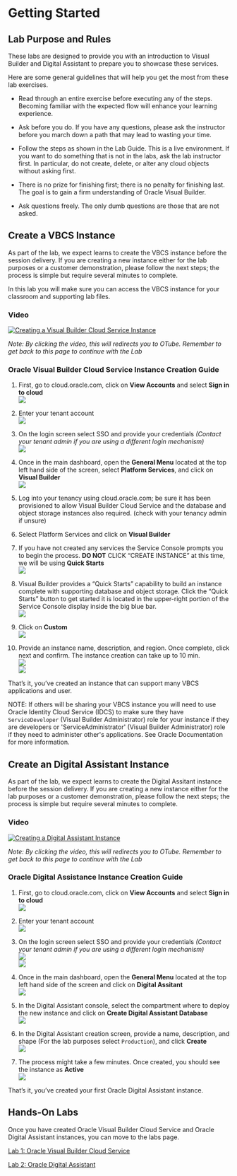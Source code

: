 # Getting Started

## Lab Purpose and Rules

These labs are designed to provide you with an introduction to Visual Builder and Digital Assistant to prepare you to showcase these services.

Here are some general guidelines that will help you get the most from
these lab exercises.

  - Read through an entire exercise before executing any of the steps.
    Becoming familiar with the expected flow will enhance your learning
    experience.

  - Ask before you do. If you have any questions, please ask the
    instructor before you march down a path that may lead to wasting
    your time.

  - Follow the steps as shown in the Lab Guide. This is a live
    environment. If you want to do something that is not in the labs,
    ask the lab instructor first. In particular, do not create, delete,
    or alter any cloud objects without asking first.

  - There is no prize for finishing first; there is no penalty for
    finishing last. The goal is to gain a firm understanding of Oracle
    Visual Builder.

  - Ask questions freely. The only dumb questions are those that are not
    asked.


## Create a VBCS Instance

As part of the lab, we expect learns to create the VBCS instance before the session delivery.
If you are creating a new instance either for the lab purposes or a customer demonstration, please follow the next steps; the process is simple but require several minutes to complete.

In this lab you will make sure you can access the VBCS instance for your classroom and supporting lab files.


### Video


[![Creating a Visual Builder Cloud Service Instance](./media/playback_creating_instance_vbcs.png)](https://otube.oracle.com/media/Oracle+Sales+and+Partner+Academy+-+AppDev+Virtual+Workshop/1_xryvhe4k)

*Note: By clicking the video, this will redirects you to OTube. Remember to get back to this page to continue with the Lab*


### Oracle Visual Builder Cloud Service Instance Creation Guide

1. First, go to cloud.oracle.com, click on **View Accounts** and select **Sign in to cloud**
<br>![](./media/cloudoracle.png)

2. Enter your tenant account
<br>![](./media/tenant.png)

1. On the login screen select SSO and provide your credentials *(Contact your tenant admin if you are using a different login mechanism)*
<br>![](./media/credentials_2.png)

1. Once in the main dashboard, open the **General Menu** located at the top left hand side of the screen, select **Platform Services**, and click on **Visual Builder**
<br>![](./media/vb_dashboard.png)

1. Log into your tenancy using cloud.oracle.com; be sure it has been provisioned to allow Visual Builder Cloud Service and the database and object storage instances also required.  (check with your tenancy admin if unsure)
   
2. Select Platform Services and click on **Visual Builder**


3. If you have not created any services the Service Console prompts you to begin the process.
**DO NOT** CLICK “CREATE INSTANCE” at this time, we will be using **Quick Starts**
<br>![](./media/image_a_11.png)


1. Visual Builder provides a “Quick Starts” capability to build an instance complete with supporting database and object storage. Click the “Quick Starts” button to get started it is located in the upper-right portion of the Service Console display inside the big blue bar.
<br>![](./media/image_a_13.png)


1. Click on **Custom**
<br>![](./media/vbcs_instance_custom.png)

1. Provide an instance name, description, and region. Once complete, click next and confirm. The instance creation can take up to 10 min.
<br>![](./media/vbcs_instance_data.png)
<br>![](./media/vbcs_instance_creation.png)

That’s it, you’ve created an instance that can support many VBCS applications and user.


NOTE:
If others will be sharing your VBCS instance you will need to use Oracle Identity Cloud Service (IDCS)
to make sure they have `ServiceDeveloper` (Visual Builder Administrator) role for your instance if they are developers or 'ServiceAdministrator' (Visual Builder Administrator) role if they need to administer other's applications. 
See Oracle Documentation for more information.


## Create an Digital Assistant Instance

As part of the lab, we expect learns to create the Digital Assitant instance before the session delivery.
If you are creating a new instance either for the lab purposes or a customer demonstration, please follow the next steps; the process is simple but require several minutes to complete.

### Video


[![Creating a Digital Assistant Instance](./media/playback_creating_instance_oda.png)](https://otube.oracle.com/media/Oracle+Sales+and+Partner+Academy+-+AppDev+Virtual+Workshop+-+Creating+an+ODA+Instance/1_ee3m2ce9)

*Note: By clicking the video, this will redirects you to OTube. Remember to get back to this page to continue with the Lab*


### Oracle Digital Assistance Instance Creation Guide

1. First, go to cloud.oracle.com, click on **View Accounts** and select **Sign in to cloud**
<br>![](./media/cloudoracle.png)

1. Enter your tenant account
<br>![](./media/tenant.png)

1. On the login screen select SSO and provide your credentials *(Contact your tenant admin if you are using a different login mechanism)*
<br>![](./media/credentials.png)
<br>![](./media/credentials_2.png)

1. Once in the main dashboard, open the **General Menu** located at the top left hand side of the screen and click on **Digital Assitant**
<br>![](./media/creating_oda_1.png)

1. In the Digital Assistant console, select the compartment where to deploy the new instance and click on **Create Digital Assistant Database**
<br>![](./media/creating_oda2.png)

1. In the Digital Assistant creation screen, provide a name, description, and shape (For the lab purposes select `Production`), and click **Create**
<br>![](./media/creating_oda_3.png)

1. The process might take a few minutes. Once created, you should see the instance as **Active**
<br>![](./media/creating_oda_4.png)


That’s it, you’ve created your first Oracle Digital Assistant instance.

## Hands-On Labs

Once you have created Oracle Visual Builder Cloud Service and Oracle Digital Assistant instances, you can move to the labs page.

[Lab 1: Oracle Visual Builder Cloud Service](./vbcs-lab/index.html)

[Lab 2: Oracle Digital Assistant](./oda-lab/index.html)